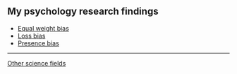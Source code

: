 ## My psychology research findings

- [Equal weight bias](EqualWeightBias.md)
- [Loss bias](LossBias.md)
- [Presence bias](PresenceBias.md)

---

[Other science fields](../README.md)
